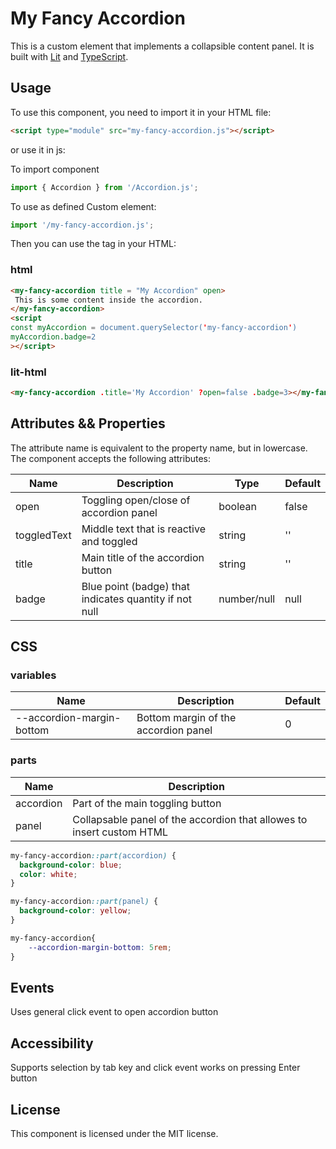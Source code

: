 # My Fancy Accordion

This is a custom element that implements a collapsible content panel. It is built with [Lit](https://lit.dev/) and [TypeScript](https://www.typescriptlang.org/).

## Usage

To use this component, you need to import it in your HTML file:

```html
<script type="module" src="my-fancy-accordion.js"></script>
```

or use it in js:

To import component

```js
import { Accordion } from '/Accordion.js';
```

To use as defined Custom element:

```js
import '/my-fancy-accordion.js';
```

Then you can use the <my-fancy-accordion> tag in your HTML:

### html

 ```html
<my-fancy-accordion title = "My Accordion" open>
  This is some content inside the accordion.
</my-fancy-accordion>
<script
const myAccordion = document.querySelector('my-fancy-accordion')
myAccordion.badge=2
></script>
```

### lit-html

```html
<my-fancy-accordion .title='My Accordion' ?open=false .badge=3></my-fancy-accordion>
```


## Attributes && Properties

The attribute name is equivalent to the property name, but in lowercase.
The component accepts the following attributes:

| Name        | Description                                            | Type        | Default |
|-------------|--------------------------------------------------------|-------------|---------|
| open        | Toggling open/close of accordion panel                 | boolean     | false   |
| toggledText | Middle text that is reactive and toggled               | string      | ''      |
| title       | Main title of the accordion button                     | string      | ''      |
| badge | Blue point (badge) that indicates quantity if not null | number/null | null    |

## CSS

### variables

| Name                                | Description                          | Default |
| ----------------------------------- |--------------------------------------|---------|
| --accordion-margin-bottom         | Bottom margin of the accordion panel | 0       |

### parts

| Name      | Description                                                           |  
|-----------|-----------------------------------------------------------------------|
| accordion | Part of the main toggling button                                      |
| panel     | Collapsable panel of the accordion that allowes to insert custom HTML |


```css
my-fancy-accordion::part(accordion) {
  background-color: blue;
  color: white;
}

my-fancy-accordion::part(panel) {
  background-color: yellow;
}

my-fancy-accordion{
    --accordion-margin-bottom: 5rem;
}
```

## Events

Uses general click event to open accordion button

## Accessibility

Supports selection by tab key and click event works on pressing Enter button

## License
This component is licensed under the MIT license.
